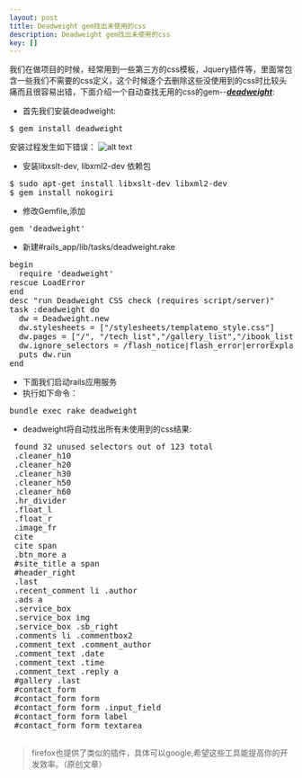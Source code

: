 ```yaml
---
layout: post
title: Deadweight gem找出未使用的css
description: Deadweight gem找出未使用的css
key: []
---
```

我们在做项目的时候，经常用到一些第三方的css模板，Jquery插件等，里面常包含一些我们不需要的css定义，这个时候逐个去删除这些没使用到的css时比较头痛而且很容易出错，下面介绍一个自动查找无用的css的gem--[***deadweight***][1]:

 - 首先我们安装deadweight:
<pre>
$ gem install deadweight
</pre>
安装过程发生如下错误：
![alt text][2]
 - 安装libxslt-dev, libxml2-dev 依赖包
<pre>
$ sudo apt-get install libxslt-dev libxml2-dev
$ gem install nokogiri
</pre>
 - 修改Gemfile,添加
<pre>
gem 'deadweight'
</pre>
 - 新建#rails_app/lib/tasks/deadweight.rake
<pre>
begin
  require 'deadweight'
rescue LoadError
end
desc "run Deadweight CSS check (requires script/server)"
task :deadweight do
  dw = Deadweight.new
  dw.stylesheets = ["/stylesheets/templatemo_style.css"]
  dw.pages = ["/", "/tech_list","/gallery_list","/ibook_list","/guest_book","/show_blog/rails-fragment","/tag_ibook_list/asdf","/category_list/5","/archival_list/2011-10","/tag_list/RubyOnRails"]
  dw.ignore_selectors = /flash_notice|flash_error|errorExplanation|fieldWithErrors/
  puts dw.run
end
</pre>
 - 下面我们启动rails应用服务
 - 执行如下命令：
<pre>
bundle exec rake deadweight
</pre>
 - deadweight将自动找出所有未使用到的css结果:
<pre>
 found 32 unused selectors out of 123 total
 .cleaner_h10
 .cleaner_h20
 .cleaner_h30
 .cleaner_h50
 .cleaner_h60
 .hr_divider
 .float_l
 .float_r
 .image_fr 
 cite
 cite span 
 .btn_more a
 #site_title a span
 #header_right
 .last
 .recent_comment li .author
 .ads a
 .service_box
 .service_box img
 .service_box .sb_right
 .comments li .commentbox2
 .comment_text .comment_author
 .comment_text .date
 .comment_text .time
 .comment_text .reply a 
 #gallery .last
 #contact_form
 #contact_form form
 #contact_form form .input_field
 #contact_form form label
 #contact_form form textarea

</pre>
> firefox也提供了类似的插件，具体可以google,希望这些工具能提高你的开发效率。（原创文章）

  [1]: https://github.com/aanand/deadweight "deadweight"
  [2]: http://www.everyday-cn.com/system/pictures/958/large_nokogiri_error.png?1320198981 "nokogiri"
